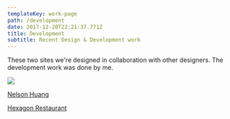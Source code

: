 ```yaml
---
templateKey: work-page
path: /development
date: 2017-12-20T22:21:37.771Z
title: Development
subtitle: Recent Design & Development work
---
```

These two sites we're designed in collaboration with other designers.  The development work was done by me.

![](/img/nelsonhuang.png)

[Nelson Huang](http://nelshuang.com/)

[Hexagon Restaurant](http://www.hexagonrestaurant.com/)
